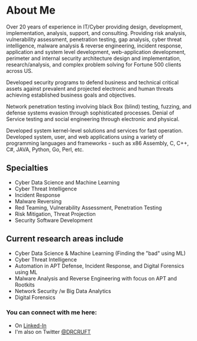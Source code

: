 # About Me

Over 20 years of experience in IT/Cyber providing design, development, implementation, analysis, support, and consulting. Providing risk analysis, vulnerability assessment, penetration testing, gap analysis, cyber threat intelligence, malware analysis & reverse engineering, incident response, application and system level development, web-application development, perimeter and internal security architecture design and implementation, research/analysis, and complex problem solving for Fortune 500 clients across US.

Developed security programs to defend business and technical critical assets against prevalent and projected electronic and human threats achieving established business goals and objectives.

Network penetration testing involving black Box (blind) testing, fuzzing, and defense systems evasion through sophisticated processes. Denial of Service testing and social engineering through electronic and physical.

Developed system kernel-level solutions and services for fast operation. Developed system, user, and web applications using a variety of programming languages and frameworks - such as x86 Assembly, C, C++, C#, JAVA, Python, Go, Perl, etc.

## Specialties
- Cyber Data Science and Machine Learning
- Cyber Threat Intelligence
- Incident Response
- Malware Reversing
- Red Teaming, Vulnerability Assessment, Penetration Testing
- Risk Mitigation, Threat Projection
- Security Software Development

## Current research areas include
- Cyber Data Science & Machine Learning (Finding the "bad" using ML)
- Cyber Threat Intelligence
- Automation in APT Defense, Incident Response, and Digital Forensics using ML
- Malware Analysis and Reverse Engineering with focus on APT and Rootkits
- Network Security /w Big Data Analytics
- Digital Forensics 

### You can connect with me here:
- On [Linked-In](https://www.linkedin.com/in/amintora/)
- I'm also on Twitter [@DRCRUFT](https://twitter.com/drcruft)
